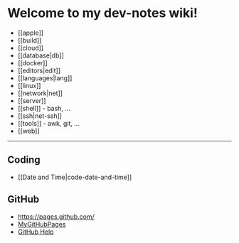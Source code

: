 # Welcome to my dev-notes wiki!
- [[apple]]
- [[build]]
- [[cloud]]
- [[database|db]]
- [[docker]]
- [[editors|edit]]
- [[languages|lang]]
- [[linux]]
- [[network|net]]
- [[server]]
- [[shell]] - bash, ...
- [[ssh|net-ssh]]
- [[tools]] - awk, git, ...
- [[web]]
---
## Coding
- [[Date and Time|code-date-and-time]]

## GitHub
- https://pages.github.com/
- [MyGitHubPages](https://mroverton.github.io/dev-notes/index.html)
- [GitHub Help](https://help.github.com/articles/basic-writing-and-formatting-syntax/)
